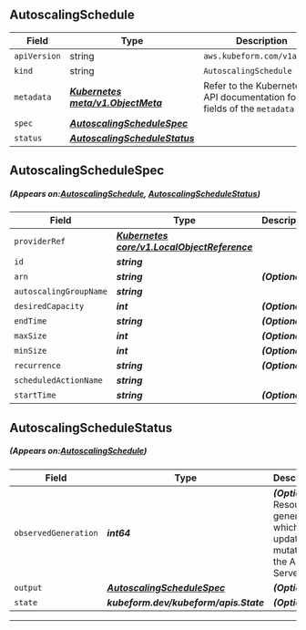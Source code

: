 ## AutoscalingSchedule
| Field | Type | Description |
| ------ | ----- | ----------- |
| `apiVersion` | string | `aws.kubeform.com/v1alpha1` |
|    `kind` | string | `AutoscalingSchedule` |
| `metadata` | ***[Kubernetes meta/v1.ObjectMeta](https://kubernetes.io/docs/reference/generated/kubernetes-api/v1.13/#objectmeta-v1-meta)***|Refer to the Kubernetes API documentation for the fields of the `metadata` field.|
| `spec` | ***[AutoscalingScheduleSpec](#AutoscalingScheduleSpec)***||
| `status` | ***[AutoscalingScheduleStatus](#AutoscalingScheduleStatus)***||
## AutoscalingScheduleSpec
##### (Appears on:[AutoscalingSchedule](#AutoscalingSchedule), [AutoscalingScheduleStatus](#AutoscalingScheduleStatus))
| Field | Type | Description |
| ------ | ----- | ----------- |
| `providerRef` | ***[Kubernetes core/v1.LocalObjectReference](https://kubernetes.io/docs/reference/generated/kubernetes-api/v1.13/#localobjectreference-v1-core)***||
| `id` | ***string***||
| `arn` | ***string***| ***(Optional)*** |
| `autoscalingGroupName` | ***string***||
| `desiredCapacity` | ***int***| ***(Optional)*** |
| `endTime` | ***string***| ***(Optional)*** |
| `maxSize` | ***int***| ***(Optional)*** |
| `minSize` | ***int***| ***(Optional)*** |
| `recurrence` | ***string***| ***(Optional)*** |
| `scheduledActionName` | ***string***||
| `startTime` | ***string***| ***(Optional)*** |
## AutoscalingScheduleStatus
##### (Appears on:[AutoscalingSchedule](#AutoscalingSchedule))
| Field | Type | Description |
| ------ | ----- | ----------- |
| `observedGeneration` | ***int64***| ***(Optional)*** Resource generation, which is updated on mutation by the API Server.|
| `output` | ***[AutoscalingScheduleSpec](#AutoscalingScheduleSpec)***| ***(Optional)*** |
| `state` | ***kubeform.dev/kubeform/apis.State***| ***(Optional)*** |
---
